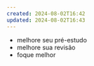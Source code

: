 ```yaml
---
created: 2024-08-02T16:42
updated: 2024-08-02T16:43
---
```

- melhore seu pré-estudo
- melhore sua revisão
- foque melhor